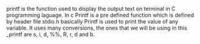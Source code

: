 printf is the function used to display the output text on terminal in C programming laguage. In c Printf is a pre defined function which is defined by header file stdio.h basically Printf is used to print the value of any variable.
It uses many conversions, the ones that we will be using in this _printf are s, i, d, %%, R, r, d and b.